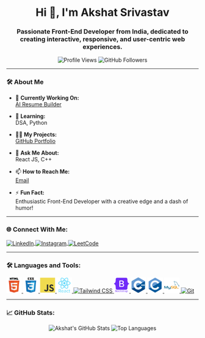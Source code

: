 <h1 align="center">Hi 👋, I'm Akshat Srivastav</h1>
<h3 align="center">Passionate Front-End Developer from India, dedicated to creating interactive, responsive, and user-centric web experiences.</h3>

<p align="center">
  <img src="https://komarev.com/ghpvc/?username=akshatsri13&label=Profile%20views&color=0e75b6&style=flat" alt="Profile Views" />
  <img src="https://img.shields.io/github/followers/akshatsri13?label=Followers&style=social" alt="GitHub Followers" />
</p>

---

### 🛠 About Me

- 🔭 **Currently Working On:**  
  [AI Resume Builder](https://github.com/akshatsri13)

- 🌱 **Learning:**  
  DSA, Python

- 👨‍💻 **My Projects:**  
  [GitHub Portfolio](https://github.com/akshatsri13)

- 💬 **Ask Me About:**  
  React JS, C++

- 📫 **How to Reach Me:**  
  [Email](mailto:srivastavaakshat022@gmail.com)

- ⚡ **Fun Fact:**  
  Enthusiastic Front-End Developer with a creative edge and a dash of humor!

---

### 🌐 Connect With Me:

<p align="left">
  <a href="https://linkedin.com/in/akshat-srivastav-384a511a4" target="blank">
    <img align="center" src="https://raw.githubusercontent.com/rahuldkjain/github-profile-readme-generator/master/src/images/icons/Social/linked-in-alt.svg" alt="LinkedIn" height="30" width="40" />
  </a>
  <a href="https://instagram.com/itsakki013" target="blank">
    <img align="center" src="https://raw.githubusercontent.com/rahuldkjain/github-profile-readme-generator/master/src/images/icons/Social/instagram.svg" alt="Instagram" height="30" width="40" />
  </a>
  <a href="https://leetcode.com/u/mf0tsnjwgf/" target="blank">
    <img align="center" src="https://raw.githubusercontent.com/rahuldkjain/github-profile-readme-generator/master/src/images/icons/Social/leet-code.svg" alt="LeetCode" height="30" width="40" />
  </a>
</p>

---

### 🛠️ Languages and Tools:

<p align="left">
  <a href="https://developer.mozilla.org/en-US/docs/Web/HTML" target="_blank">
    <img src="https://raw.githubusercontent.com/devicons/devicon/master/icons/html5/html5-original-wordmark.svg" alt="HTML" width="40" height="40" />
  </a>
  <a href="https://developer.mozilla.org/en-US/docs/Web/CSS" target="_blank">
    <img src="https://raw.githubusercontent.com/devicons/devicon/master/icons/css3/css3-original-wordmark.svg" alt="CSS" width="40" height="40" />
  </a>
  <a href="https://developer.mozilla.org/en-US/docs/Web/JavaScript" target="_blank">
    <img src="https://raw.githubusercontent.com/devicons/devicon/master/icons/javascript/javascript-original.svg" alt="JavaScript" width="40" height="40" />
  </a>
  <a href="https://reactjs.org/" target="_blank">
    <img src="https://raw.githubusercontent.com/devicons/devicon/master/icons/react/react-original-wordmark.svg" alt="React" width="40" height="40" />
  </a>
  <a href="https://tailwindcss.com/" target="_blank">
    <img src="https://www.vectorlogo.zone/logos/tailwindcss/tailwindcss-icon.svg" alt="Tailwind CSS" width="40" height="40" />
  </a>
  <a href="https://getbootstrap.com/" target="_blank">
    <img src="https://raw.githubusercontent.com/devicons/devicon/master/icons/bootstrap/bootstrap-plain-wordmark.svg" alt="Bootstrap" width="40" height="40" />
  </a>
  <a href="https://www.w3schools.com/cpp/" target="_blank">
    <img src="https://raw.githubusercontent.com/devicons/devicon/master/icons/cplusplus/cplusplus-original.svg" alt="C++" width="40" height="40" />
  </a>
  <a href="https://www.cprogramming.com/" target="_blank">
    <img src="https://raw.githubusercontent.com/devicons/devicon/master/icons/c/c-original.svg" alt="C" width="40" height="40" />
  </a>
  <a href="https://www.mysql.com/" target="_blank">
    <img src="https://raw.githubusercontent.com/devicons/devicon/master/icons/mysql/mysql-original-wordmark.svg" alt="MySQL" width="40" height="40" />
  </a>
  <a href="https://git-scm.com/" target="_blank">
    <img src="https://www.vectorlogo.zone/logos/git-scm/git-scm-icon.svg" alt="Git" width="40" height="40" />
  </a>
</p>

---

### 📈 GitHub Stats:

<p align="center">
  <img src="https://github-readme-stats.vercel.app/api?username=akshatsri13&show_icons=true&theme=tokyonight" alt="Akshat's GitHub Stats" />
  <img src="https://github-readme-stats.vercel.app/api/top-langs/?username=akshatsri13&layout=compact&theme=tokyonight" alt="Top Languages" />
</p>
